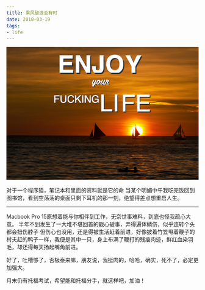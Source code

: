 ```yaml
---
title: 乘风破浪会有时
date: 2018-03-19
tags:
- life
---
```


![cover](/img/fuckinglife.jpg)

对于一个程序猿，笔记本和里面的资料就是它的命
当某个明媚中午我吃完饭回到图书馆，看到空荡荡的桌面只剩下耳机的那一刻，绝望得差点想重启人生。

<!--more-->

---

Macbook Pro 15原想着能与你相伴到工作，无奈世事难料，到底也怪我疏心大意。
半年不到发生了一大堆不堪回首的戳心破事，弄得遍体鳞伤，似乎连转个头都会扭伤脖子
但伤心也没用，还是得被生活赶着前进，好像披着竹笠甩着鞭子的村夫赶的鸭子一样，我便是其中一只，身上布满了鞭打的残痕肉迹，鲜红血染羽毛，却还得每天扬起嘴角前进。

好了，吐槽够了，否极泰来嘛，朋友说，我挺肉的，哈哈，确实，死不了，必定更加强大。

月末仍有托福考试，希望能和托福分手，就这样吧，加油！